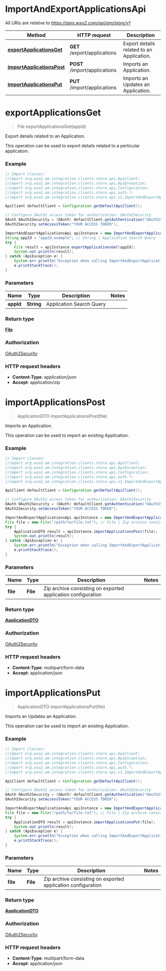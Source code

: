 # ImportAndExportApplicationsApi

All URIs are relative to *https://apis.wso2.com/api/am/store/v1*

Method | HTTP request | Description
------------- | ------------- | -------------
[**exportApplicationsGet**](ImportAndExportApplicationsApi.md#exportApplicationsGet) | **GET** /export/applications | Export details related to an Application.
[**importApplicationsPost**](ImportAndExportApplicationsApi.md#importApplicationsPost) | **POST** /import/applications | Imports an Application.
[**importApplicationsPut**](ImportAndExportApplicationsApi.md#importApplicationsPut) | **PUT** /import/applications | Imports an Updates an Application.


<a name="exportApplicationsGet"></a>
# **exportApplicationsGet**
> File exportApplicationsGet(appId)

Export details related to an Application.

This operation can be used to export details related to a perticular application. 

### Example
```java
// Import classes:
//import org.wso2.am.integration.clients.store.api.ApiClient;
//import org.wso2.am.integration.clients.store.api.ApiException;
//import org.wso2.am.integration.clients.store.api.Configuration;
//import org.wso2.am.integration.clients.store.api.auth.*;
//import org.wso2.am.integration.clients.store.api.v1.ImportAndExportApplicationsApi;

ApiClient defaultClient = Configuration.getDefaultApiClient();

// Configure OAuth2 access token for authorization: OAuth2Security
OAuth OAuth2Security = (OAuth) defaultClient.getAuthentication("OAuth2Security");
OAuth2Security.setAccessToken("YOUR ACCESS TOKEN");

ImportAndExportApplicationsApi apiInstance = new ImportAndExportApplicationsApi();
String appId = "appId_example"; // String | Application Search Query 
try {
    File result = apiInstance.exportApplicationsGet(appId);
    System.out.println(result);
} catch (ApiException e) {
    System.err.println("Exception when calling ImportAndExportApplicationsApi#exportApplicationsGet");
    e.printStackTrace();
}
```

### Parameters

Name | Type | Description  | Notes
------------- | ------------- | ------------- | -------------
 **appId** | **String**| Application Search Query  |

### Return type

[**File**](File.md)

### Authorization

[OAuth2Security](../README.md#OAuth2Security)

### HTTP request headers

 - **Content-Type**: application/json
 - **Accept**: application/zip

<a name="importApplicationsPost"></a>
# **importApplicationsPost**
> ApplicationDTO importApplicationsPost(file)

Imports an Application.

This operation can be used to import an existing Application. 

### Example
```java
// Import classes:
//import org.wso2.am.integration.clients.store.api.ApiClient;
//import org.wso2.am.integration.clients.store.api.ApiException;
//import org.wso2.am.integration.clients.store.api.Configuration;
//import org.wso2.am.integration.clients.store.api.auth.*;
//import org.wso2.am.integration.clients.store.api.v1.ImportAndExportApplicationsApi;

ApiClient defaultClient = Configuration.getDefaultApiClient();

// Configure OAuth2 access token for authorization: OAuth2Security
OAuth OAuth2Security = (OAuth) defaultClient.getAuthentication("OAuth2Security");
OAuth2Security.setAccessToken("YOUR ACCESS TOKEN");

ImportAndExportApplicationsApi apiInstance = new ImportAndExportApplicationsApi();
File file = new File("/path/to/file.txt"); // File | Zip archive consisting on exported application configuration 
try {
    ApplicationDTO result = apiInstance.importApplicationsPost(file);
    System.out.println(result);
} catch (ApiException e) {
    System.err.println("Exception when calling ImportAndExportApplicationsApi#importApplicationsPost");
    e.printStackTrace();
}
```

### Parameters

Name | Type | Description  | Notes
------------- | ------------- | ------------- | -------------
 **file** | **File**| Zip archive consisting on exported application configuration  |

### Return type

[**ApplicationDTO**](ApplicationDTO.md)

### Authorization

[OAuth2Security](../README.md#OAuth2Security)

### HTTP request headers

 - **Content-Type**: multipart/form-data
 - **Accept**: application/json

<a name="importApplicationsPut"></a>
# **importApplicationsPut**
> ApplicationDTO importApplicationsPut(file)

Imports an Updates an Application.

This operation can be used to import an existing Application. 

### Example
```java
// Import classes:
//import org.wso2.am.integration.clients.store.api.ApiClient;
//import org.wso2.am.integration.clients.store.api.ApiException;
//import org.wso2.am.integration.clients.store.api.Configuration;
//import org.wso2.am.integration.clients.store.api.auth.*;
//import org.wso2.am.integration.clients.store.api.v1.ImportAndExportApplicationsApi;

ApiClient defaultClient = Configuration.getDefaultApiClient();

// Configure OAuth2 access token for authorization: OAuth2Security
OAuth OAuth2Security = (OAuth) defaultClient.getAuthentication("OAuth2Security");
OAuth2Security.setAccessToken("YOUR ACCESS TOKEN");

ImportAndExportApplicationsApi apiInstance = new ImportAndExportApplicationsApi();
File file = new File("/path/to/file.txt"); // File | Zip archive consisting on exported application configuration 
try {
    ApplicationDTO result = apiInstance.importApplicationsPut(file);
    System.out.println(result);
} catch (ApiException e) {
    System.err.println("Exception when calling ImportAndExportApplicationsApi#importApplicationsPut");
    e.printStackTrace();
}
```

### Parameters

Name | Type | Description  | Notes
------------- | ------------- | ------------- | -------------
 **file** | **File**| Zip archive consisting on exported application configuration  |

### Return type

[**ApplicationDTO**](ApplicationDTO.md)

### Authorization

[OAuth2Security](../README.md#OAuth2Security)

### HTTP request headers

 - **Content-Type**: multipart/form-data
 - **Accept**: application/json

